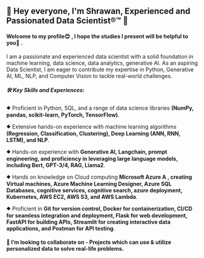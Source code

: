 ## 👋 Hey everyone, I'm Shrawan, Experienced and Passionated Data Scientist®™ 👋

#### Welcome to my profile😊 , I hope the studies I present will be helpful to you💪 .

I am a passionate and experienced data scientist with a solid foundation in machine learning, data science, data analytics, generative AI. As an aspiring Data Scientist, I am eager to contribute my expertise in Python, Generative AI, ML, NLP, and Computer Vision to tackle real-world challenges.

##### 🛠️ Key Skills and Experiences:
⯁ Proficient in Python, SQL, and a range of data science libraries **(NumPy, pandas, scikit-learn, PyTorch, TensorFlow)**.

⯁ Extensive hands-on experience with machine learning algorithms **(Regression, Classification, Clustering), Deep Learning (ANN, RNN, LSTM), and NLP**.

⯁ Hands-on experience with **Generative AI, Langchain, prompt engineering, and proficiency in leveraging large language models, including Bert, GPT-3/4, RAG, Liama2**.

⯁ Hands on knowledge on Cloud computing **Microsoft Azure <img src="https://github.com/Shrawan662000/Shrawan662000/assets/71877222/88fd441a-b3d7-452c-86a5-ce193cebb0e7" alt="Azure Logo" style="height: 1em;">, creating Virtual machines, Azure Machine Learning Designer, Azure SQL Databases, cognitive services, cognitive search, azure deployment, Kubernetes, AWS EC2, AWS S3, and AWS Lambda**.

⯁ Proficient in **Git for version control, Docker for containerization, CI/CD for seamless integration and deployment, Flask for web development, FastAPI for building APIs, Streamlit for creating interactive data applications, and Postman for API testing**.

#### 👯 I’m looking to collaborate on - Projects which can use & utilize personalized data to solve real-life problems.
